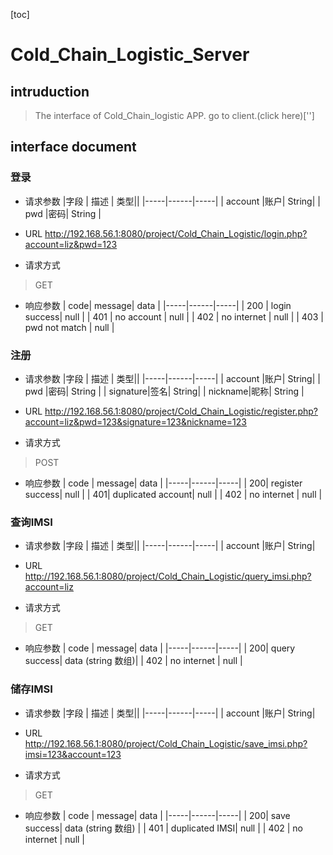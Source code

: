 [toc]
# Cold_Chain_Logistic_Server
## intruduction
> The interface of Cold_Chain_logistic APP.
go to client.(click here)['']

## interface document
###  登录
- 请求参数
|字段  | 描述 | 类型||
|-----|------|-----|
| account  |账户| String|
| pwd  |密码| String | 

- URL
http://192.168.56.1:8080/project/Cold_Chain_Logistic/login.php?account=liz&pwd=123

- 请求方式
> GET

- 响应参数
| code| message| data |
|-----|------|-----|
| 200 | login success| null |
| 401 | no account  | null |
| 402 | no internet | null |
| 403 |  pwd not match | null |


### 注册
- 请求参数
|字段  | 描述 | 类型||
|-----|------|-----|
| account  |账户| String|
| pwd  |密码| String | 
| signature|签名| String|
| nickname|昵称| String | 


- URL
http://192.168.56.1:8080/project/Cold_Chain_Logistic/register.php?account=liz&pwd=123&signature=123&nickname=123

- 请求方式
> POST

- 响应参数
| code | message| data |
|-----|------|-----|
| 200| register success| null |
| 401| duplicated account| null |
| 402 | no internet | null |

### 查询IMSI
- 请求参数
|字段  | 描述 | 类型||
|-----|------|-----|
| account  |账户| String|


- URL
http://192.168.56.1:8080/project/Cold_Chain_Logistic/query_imsi.php?account=liz

- 请求方式
> GET

- 响应参数
| code | message| data |
|-----|------|-----|
| 200| query success| data (string 数组)|
| 402 | no internet | null |

### 储存IMSI
- 请求参数
|字段  | 描述 | 类型||
|-----|------|-----|
| account  |账户| String|


- URL
http://192.168.56.1:8080/project/Cold_Chain_Logistic/save_imsi.php?imsi=123&account=123

- 请求方式
>GET

- 响应参数
| code | message| data |
|-----|------|-----|
| 200| save success| data (string 数组) |
| 401 | duplicated  IMSI| null |
| 402 | no internet | null |


